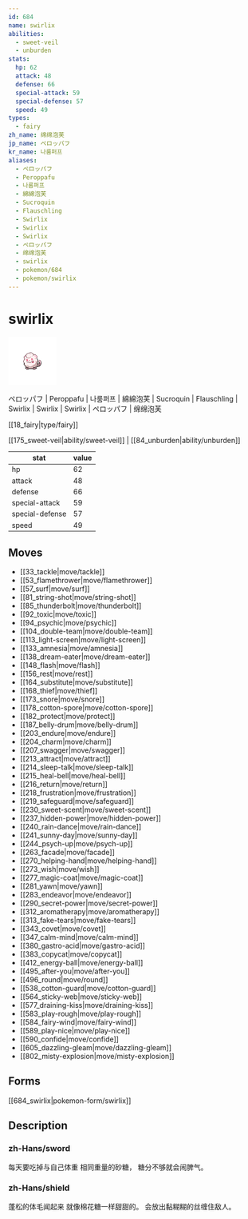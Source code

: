 ```yaml
---
id: 684
name: swirlix
abilities:
  - sweet-veil
  - unburden
stats:
  hp: 62
  attack: 48
  defense: 66
  special-attack: 59
  special-defense: 57
  speed: 49
types:
  - fairy
zh_name: 绵绵泡芙
jp_name: ペロッパフ
kr_name: 나룸퍼프
aliases:
  - ペロッパフ
  - Peroppafu
  - 나룸퍼프
  - 綿綿泡芙
  - Sucroquin
  - Flauschling
  - Swirlix
  - Swirlix
  - Swirlix
  - ペロッパフ
  - 绵绵泡芙
  - swirlix
  - pokemon/684
  - pokemon/swirlix
---
```

# swirlix

![](https://raw.githubusercontent.com/PokeAPI/sprites/master/sprites/pokemon/684.png)

ペロッパフ | Peroppafu | 나룸퍼프 | 綿綿泡芙 | Sucroquin | Flauschling | Swirlix | Swirlix | Swirlix | ペロッパフ | 绵绵泡芙

[[18_fairy|type/fairy]]

[[175_sweet-veil|ability/sweet-veil]] | [[84_unburden|ability/unburden]]

|stat|value|
|---|---|
|hp|62|
|attack|48|
|defense|66|
|special-attack|59|
|special-defense|57|
|speed|49|


## Moves

- [[33_tackle|move/tackle]]
- [[53_flamethrower|move/flamethrower]]
- [[57_surf|move/surf]]
- [[81_string-shot|move/string-shot]]
- [[85_thunderbolt|move/thunderbolt]]
- [[92_toxic|move/toxic]]
- [[94_psychic|move/psychic]]
- [[104_double-team|move/double-team]]
- [[113_light-screen|move/light-screen]]
- [[133_amnesia|move/amnesia]]
- [[138_dream-eater|move/dream-eater]]
- [[148_flash|move/flash]]
- [[156_rest|move/rest]]
- [[164_substitute|move/substitute]]
- [[168_thief|move/thief]]
- [[173_snore|move/snore]]
- [[178_cotton-spore|move/cotton-spore]]
- [[182_protect|move/protect]]
- [[187_belly-drum|move/belly-drum]]
- [[203_endure|move/endure]]
- [[204_charm|move/charm]]
- [[207_swagger|move/swagger]]
- [[213_attract|move/attract]]
- [[214_sleep-talk|move/sleep-talk]]
- [[215_heal-bell|move/heal-bell]]
- [[216_return|move/return]]
- [[218_frustration|move/frustration]]
- [[219_safeguard|move/safeguard]]
- [[230_sweet-scent|move/sweet-scent]]
- [[237_hidden-power|move/hidden-power]]
- [[240_rain-dance|move/rain-dance]]
- [[241_sunny-day|move/sunny-day]]
- [[244_psych-up|move/psych-up]]
- [[263_facade|move/facade]]
- [[270_helping-hand|move/helping-hand]]
- [[273_wish|move/wish]]
- [[277_magic-coat|move/magic-coat]]
- [[281_yawn|move/yawn]]
- [[283_endeavor|move/endeavor]]
- [[290_secret-power|move/secret-power]]
- [[312_aromatherapy|move/aromatherapy]]
- [[313_fake-tears|move/fake-tears]]
- [[343_covet|move/covet]]
- [[347_calm-mind|move/calm-mind]]
- [[380_gastro-acid|move/gastro-acid]]
- [[383_copycat|move/copycat]]
- [[412_energy-ball|move/energy-ball]]
- [[495_after-you|move/after-you]]
- [[496_round|move/round]]
- [[538_cotton-guard|move/cotton-guard]]
- [[564_sticky-web|move/sticky-web]]
- [[577_draining-kiss|move/draining-kiss]]
- [[583_play-rough|move/play-rough]]
- [[584_fairy-wind|move/fairy-wind]]
- [[589_play-nice|move/play-nice]]
- [[590_confide|move/confide]]
- [[605_dazzling-gleam|move/dazzling-gleam]]
- [[802_misty-explosion|move/misty-explosion]]

## Forms



[[684_swirlix|pokemon-form/swirlix]]

## Description

### zh-Hans/sword

每天要吃掉与自己体重
相同重量的砂糖，
糖分不够就会闹脾气。

### zh-Hans/shield

蓬松的体毛闻起来
就像棉花糖一样甜甜的。
会放出黏糊糊的丝缠住敌人。


